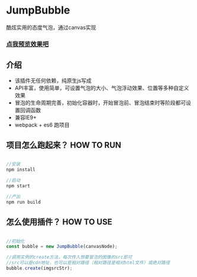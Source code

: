 # JumpBubble

酷炫实用的态度气泡，通过canvas实现

### [点我预览效果吧](https://wanghairong-i.github.io/JumpBubble/)

## 介绍

-   该插件无任何依赖，纯原生js写成
-   API丰富，使用简单，可设置气泡的大小、气泡浮动效果、位置等多种自定义效果
-   冒泡的生命周期完善，初始化容器时，开始冒泡前、冒泡结束时等阶段都可设置回调函数
-   兼容IE9+
-   webpack + es6 跑项目

## 项目怎么跑起来？  HOW TO RUN

```javascript

//安装
npm install  

//启动
npm start

//产出
npm run build

```

## 怎么使用插件？ HOW TO USE

```javascript

//初始化
const bubble = new JumpBubble(canvasNode);

//调用实例的create方法，每次传入想要冒泡的图像的src即可
//src可以是cdn地址，也可以是相对路径（相对路径是相对html文件）或绝对路径
bubble.create(imgsrcStr);

```
